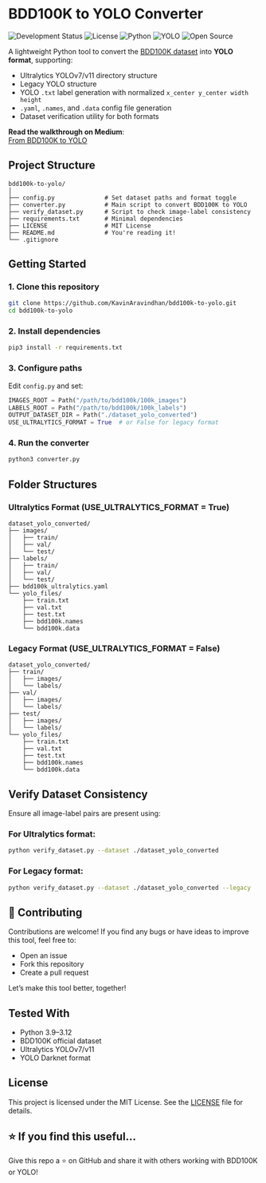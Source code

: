 # BDD100K to YOLO Converter

![Development Status](https://img.shields.io/badge/status-stable-brightgreen)
![License](https://img.shields.io/badge/license-MIT-blue)
![Python](https://img.shields.io/badge/Python-3.9%2B-purple)
![YOLO](https://img.shields.io/badge/YOLOv3--v11-compatible-green)
![Open Source](https://img.shields.io/badge/Contributions-Welcome-orange)

A lightweight Python tool to convert the [BDD100K dataset](http://bdd-data.berkeley.edu/) into **YOLO format**, supporting:
- Ultralytics YOLOv7/v11 directory structure
- Legacy YOLO structure
- YOLO `.txt` label generation with normalized `x_center y_center width height`
- `.yaml`, `.names`, and `.data` config file generation
- Dataset verification utility for both formats

**Read the walkthrough on Medium**:  
[From BDD100K to YOLO](https://medium.com/@kavin.aravindhan/bdd100k-to-yolo-conversion-9c331a7dc9f3)  

## Project Structure

```text
bdd100k-to-yolo/
│
├── config.py              # Set dataset paths and format toggle
├── converter.py           # Main script to convert BDD100K to YOLO
├── verify_dataset.py      # Script to check image-label consistency
├── requirements.txt       # Minimal dependencies
├── LICENSE                # MIT License
├── README.md              # You're reading it!
└── .gitignore
````

## Getting Started

### 1. Clone this repository

```bash
git clone https://github.com/KavinAravindhan/bdd100k-to-yolo.git
cd bdd100k-to-yolo
```

### 2. Install dependencies

```bash
pip3 install -r requirements.txt
```

### 3. Configure paths

Edit `config.py` and set:

```python
IMAGES_ROOT = Path("/path/to/bdd100k/100k_images")
LABELS_ROOT = Path("/path/to/bdd100k/100k_labels")
OUTPUT_DATASET_DIR = Path("./dataset_yolo_converted")
USE_ULTRALYTICS_FORMAT = True  # or False for legacy format
```

### 4. Run the converter

```bash
python3 converter.py
```

## Folder Structures

### Ultralytics Format (USE_ULTRALYTICS_FORMAT = True)

```text
dataset_yolo_converted/
├── images/
│   ├── train/
│   ├── val/
│   └── test/
├── labels/
│   ├── train/
│   ├── val/
│   └── test/
├── bdd100k_ultralytics.yaml
└── yolo_files/
    ├── train.txt
    ├── val.txt
    ├── test.txt
    ├── bdd100k.names
    └── bdd100k.data
```

### Legacy Format (USE_ULTRALYTICS_FORMAT = False)

```text
dataset_yolo_converted/
├── train/
│   ├── images/
│   └── labels/
├── val/
│   ├── images/
│   └── labels/
├── test/
│   ├── images/
│   └── labels/
└── yolo_files/
    ├── train.txt
    ├── val.txt
    ├── test.txt
    ├── bdd100k.names
    └── bdd100k.data
```

## Verify Dataset Consistency

Ensure all image-label pairs are present using:

### For Ultralytics format:

```bash
python verify_dataset.py --dataset ./dataset_yolo_converted
```

### For Legacy format:

```bash
python verify_dataset.py --dataset ./dataset_yolo_converted --legacy
```

## 🤝 Contributing

Contributions are welcome!
If you find any bugs or have ideas to improve this tool, feel free to:

* Open an issue
* Fork this repository
* Create a pull request

Let’s make this tool better, together!

## Tested With

* Python 3.9–3.12
* BDD100K official dataset
* Ultralytics YOLOv7/v11
* YOLO Darknet format

## License

This project is licensed under the MIT License. See the [LICENSE](LICENSE) file for details.

## ⭐️ If you find this useful...

Give this repo a ⭐️ on GitHub and share it with others working with BDD100K or YOLO!
